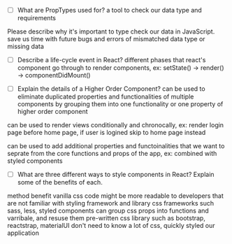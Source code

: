 - [ ] What are PropTypes used for? 
a tool to check our data type and requirements

Please describe why it's important to type check our data in JavaScript.
save us time with future bugs and errors of mismatched data type or missing data

- [ ] Describe a life-cycle event in React?
different phases that react's component go through to render components, ex: setState() -> render() -> componentDidMount()

- [ ] Explain the details of a Higher Order Component?
can be used to eliminate duplicated properties and functionalities of multiple components by grouping them into one functionality or one property of higher order component

can be used to render views conditionally and chronocally, ex: render login page before home page, if user is logined skip to home page instead

can be used to add additional properties and functoinalities that we want to seprate from the core functions and props of the app, ex: combined with styled components

- [ ] What are three different ways to style components in React? Explain some of the benefits of each.

method                                                                      benefit
vanilla css                                           code might be more readable to developers that are not familiar with styling framework and library
css frameworks such sass, less, styled components                     can group css props into functions and varribale, and resuse them
pre-written css library such as bootstrap, reactstrap, materialUI     don't need to know a lot of css, quickly styled our application